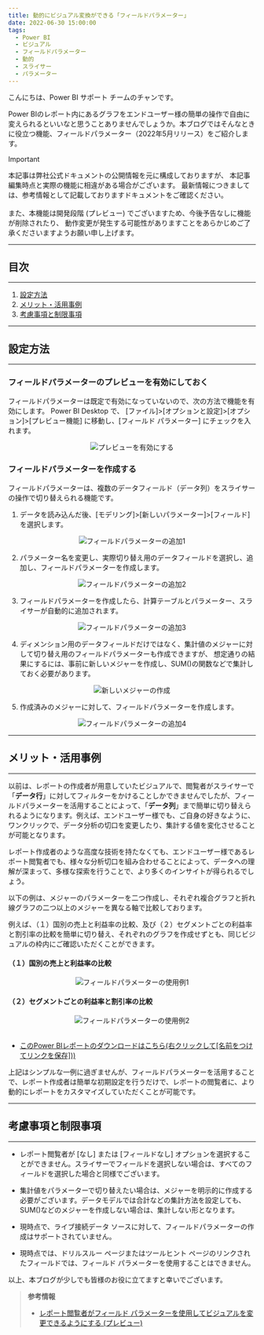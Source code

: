```yaml
---
title: 動的にビジュアル変換ができる「フィールドパラメーター」 
date: 2022-06-30 15:00:00
tags:
  - Power BI
  - ビジュアル
  - フィールドパラメーター
  - 動的
  - スライサー
  - パラメーター
---
```


こんにちは、Power BI サポート チームのチャンです。 

Power BIのレポート内にあるグラフをエンドユーザー様の簡単の操作で自由に変えられるといいなと思うことありませんでしょうか。本ブログではそんなときに役立つ機能、フィールドパラメーター（2022年5月リリース）をご紹介します。 

<!-- more -->

> [!IMPORTANT]
> 本記事は弊社公式ドキュメントの公開情報を元に構成しておりますが、
> 本記事編集時点と実際の機能に相違がある場合がございます。
> 最新情報につきましては、参考情報として記載しておりますドキュメントをご確認ください。
> <br><br>
> また、本機能は開発段階 (プレビュー) でございますため、今後予告なしに機能が削除されたり、
> 動作変更が発生する可能性がありますことをあらかじめご了承くださいますようお願い申し上げます。

---
## 目次
---
1. [設定方法](#設定方法)
2. [メリット・活用事例](#メリット・活用事例)
3. [考慮事項と制限事項](#考慮事項と制限事項)


---
## 設定方法
---

### フィールドパラメーターのプレビューを有効にしておく 

フィールドパラメーターは既定で有効になっていないので、次の方法で機能を有効にします。 
Power BI Desktop で、 [ファイル]>[オプションと設定]>[オプション]>[プレビュー機能] に移動し、[フィールド パラメーター] にチェックを入れます。

<div align="center">
<img src="preview_field_parameter.png" alt="プレビューを有効にする" title="プレビューを有効にする">
</div>


### フィールドパラメーターを作成する 
フィールドパラメーターは、複数のデータフィールド（データ列）をスライサーの操作で切り替えられる機能です。 

1. データを読み込んだ後、[モデリング]>[新しいパラメーター]>[フィールド]を選択します。
<div align="center">
<img src="create_field_parameter1.png" alt="フィールドパラメーターの追加1" title="フィールドパラメーターの追加1">
</div>

2. パラメーター名を変更し、実際切り替え用のデータフィールドを選択し、追加し、フィールドパラメーターを作成します。

<div align="center">
<img src="create_field_parameter2.png" alt="フィールドパラメーターの追加2" title="フィールドパラメーターの追加2">
</div>

3. フィールドパラメーターを作成したら、計算テーブルとパラメーター、スライサーが自動的に追加されます。 

<div align="center">
<img src="create_field_parameter3.png" alt="フィールドパラメーターの追加3" title="フィールドパラメーターの追加3">
</div>

4. ディメンション用のデータフィールドだけではなく、集計値のメジャーに対して切り替え用のフィールドパラメーターも作成できますが、
想定通りの結果にするには、事前に新しいメジャーを作成し、SUM()の関数などで集計しておく必要があります。

<div align="center">
<img src="create_measure1.png" alt="新しいメジャーの作成" title="新しいメジャーの作成">
</div>

5. 作成済みのメジャーに対して、フィールドパラメーターを作成します。
<div align="center">
<img src="create_field_parameter4.png" alt="フィールドパラメーターの追加4" title="フィールドパラメーターの追加4">
</div>


---
## メリット・活用事例
---

以前は、レポートの作成者が用意していたビジュアルで、閲覧者がスライサーで「**データ行**」に対してフィルターをかけることしかできませんでしたが、フィールドパラメーターを活用することによって、「**データ列**」まで簡単に切り替えられるようになります。例えば、エンドユーザー様でも、ご自身の好きなように、ワンクリックで、データ分析の切口を変更したり、集計する値を変化させることが可能となります。

レポート作成者のような高度な技術を持たなくても、エンドユーザー様であるレポート閲覧者でも、様々な分析切口を組み合わせることによって、データへの理解が深まって、多様な探索を行うことで、より多くのインサイトが得られるでしょう。

以下の例は、メジャーのパラメーターを二つ作成し、それぞれ複合グラフと折れ線グラフの二つ以上のメジャーを異なる軸で比較しております。 

例えば、（１）国別の売上と利益率の比較、及び（２）セグメントごとの利益率と割引率の比較を簡単に切り替え、それぞれのグラフを作成せずとも、同じビジュアルの枠内にご確認いただくことができます。

#### （１）国別の売上と利益率の比較
<div align="center">
<img src="field_parameter_example1.png" alt="フィールドパラメーターの使用例1" title="フフィールドパラメーターの使用例1">
</div>

#### （２）セグメントごとの利益率と割引率の比較

<div align="center">
<img src="field_parameter_example2.png" alt="フィールドパラメーターの使用例2" title="フィールドパラメーターの使用例2">
</div>


</br>

- [このPower BIレポートのダウンロードはこちら(右クリックして[名前をつけてリンクを保存]))](https://github.com/JPBAP-SQLBI/blog/tree/main/articles/powerbi/pbi_field_parameter/pbi_field_parameter_sample.pbix)


上記はシンプルな一例に過ぎませんが、フィールドパラメーターを活用することで、レポート作成者は簡単な初期設定を行うだけで、レポートの閲覧者に、より動的にレポートをカスタマイズしていただくことが可能です。


---
## 考慮事項と制限事項
---

- レポート閲覧者が [なし] または [フィールドなし] オプションを選択することができません。スライサーでフィールドを選択しない場合は、すべてのフィールドを選択した場合と同様でございます。 

- 集計値をパラメーターで切り替えたい場合は、メジャーを明示的に作成する必要がございます。データモデルでは合計などの集計方法を設定しても、SUM()などのメジャーを作成しない場合は、集計しない形となります。 

- 現時点で、ライブ接続データ ソースに対して、フィールドパラメーターの作成はサポートされていません。

- 現時点では、ドリルスルー ページまたはツールヒント ページのリンクされたフィールドでは、フィールド パラメーターを使用することはできません。



以上、本ブログが少しでも皆様のお役に立てますと幸いでございます。 

> **参考情報**
> - [レポート閲覧者がフィールド パラメーターを使用してビジュアルを変更できるようにする (プレビュー)](https://learn.microsoft.com/ja-jp/power-bi/create-reports/power-bi-field-parameters)
 



